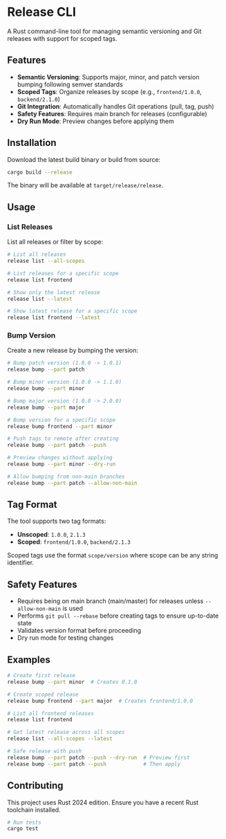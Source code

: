 # Release CLI

A Rust command-line tool for managing semantic versioning and Git releases with support for scoped tags.

## Features

- **Semantic Versioning**: Supports major, minor, and patch version bumping following semver standards
- **Scoped Tags**: Organize releases by scope (e.g., `frontend/1.0.0`, `backend/2.1.0`)
- **Git Integration**: Automatically handles Git operations (pull, tag, push)
- **Safety Features**: Requires main branch for releases (configurable)
- **Dry Run Mode**: Preview changes before applying them

## Installation

Download the latest build binary or build from source:

```bash
cargo build --release
```

The binary will be available at `target/release/release`.

## Usage

### List Releases

List all releases or filter by scope:

```bash
# List all releases
release list --all-scopes

# List releases for a specific scope
release list frontend

# Show only the latest release
release list --latest

# Show latest release for a specific scope
release list frontend --latest
```

### Bump Version

Create a new release by bumping the version:

```bash
# Bump patch version (1.0.0 -> 1.0.1)
release bump --part patch

# Bump minor version (1.0.0 -> 1.1.0)
release bump --part minor

# Bump major version (1.0.0 -> 2.0.0)
release bump --part major

# Bump version for a specific scope
release bump frontend --part minor

# Push tags to remote after creating
release bump --part patch --push

# Preview changes without applying
release bump --part minor --dry-run

# Allow bumping from non-main branches
release bump --part patch --allow-non-main
```

## Tag Format

The tool supports two tag formats:

- **Unscoped**: `1.0.0`, `2.1.3`
- **Scoped**: `frontend/1.0.0`, `backend/2.1.3`

Scoped tags use the format `scope/version` where scope can be any string identifier.

## Safety Features

- Requires being on main branch (main/master) for releases unless `--allow-non-main` is used
- Performs `git pull --rebase` before creating tags to ensure up-to-date state
- Validates version format before proceeding
- Dry run mode for testing changes

## Examples

```bash
# Create first release
release bump --part minor  # Creates 0.1.0

# Create scoped release
release bump frontend --part major  # Creates frontend/1.0.0

# List all frontend releases
release list frontend

# Get latest release across all scopes
release list --all-scopes --latest

# Safe release with push
release bump --part patch --push --dry-run  # Preview first
release bump --part patch --push            # Then apply
```

## Contributing

This project uses Rust 2024 edition. Ensure you have a recent Rust toolchain installed.

```bash
# Run tests
cargo test

